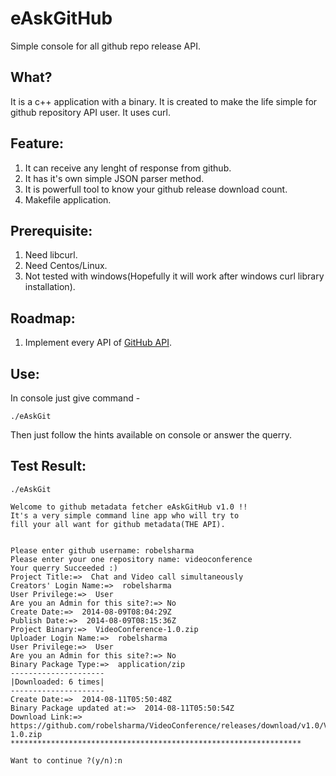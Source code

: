 eAskGitHub
==========

Simple console for all github repo release API.


What?
-----
It is a c++ application with a binary. It is created to make the life simple for github repository API user. It uses curl.

Feature:
--------

1. It can receive any lenght of response from github.
2. It has it's own simple JSON parser method. 
3. It is powerfull tool to know your github release download count.
4. Makefile application.

Prerequisite:
-------------

1. Need libcurl.
2. Need Centos/Linux.
3. Not tested with windows(Hopefully it will work after windows curl library installation).

Roadmap:
--------
1. Implement every API of [GitHub API](https://developer.github.com/v3/repos/releases/).

Use:
----

In console just give command -

```
./eAskGit
```
Then just follow the hints available on console or answer the querry.

Test Result:
------------
```
./eAskGit

Welcome to github metadata fetcher eAskGitHub v1.0 !!
It's a very simple command line app who will try to
fill your all want for github metadata(THE API).


Please enter github username: robelsharma
Please enter your one repository name: videoconference
Your querry Succeeded :)
Project Title:=>  Chat and Video call simultaneously
Creators' Login Name:=>  robelsharma
User Privilege:=>  User
Are you an Admin for this site?:=> No
Create Date:=>  2014-08-09T08:04:29Z
Publish Date:=>  2014-08-09T08:15:36Z
Project Binary:=>  VideoConference-1.0.zip
Uploader Login Name:=>  robelsharma
User Privilege:=>  User
Are you an Admin for this site?:=> No
Binary Package Type:=>  application/zip
---------------------
|Downloaded: 6 times|
---------------------
Create Date:=>  2014-08-11T05:50:48Z
Binary Package updated at:=>  2014-08-11T05:50:54Z
Download Link:=>  https://github.com/robelsharma/VideoConference/releases/download/v1.0/VideoConference-1.0.zip
*****************************************************************

Want to continue ?(y/n):n
```

